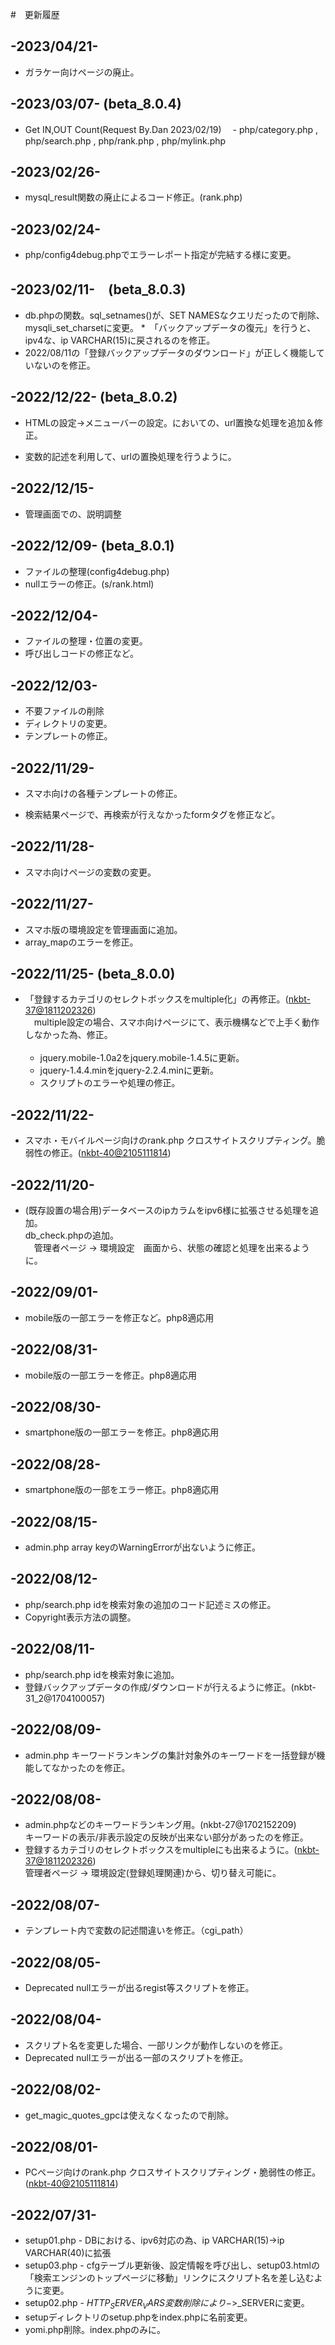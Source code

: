 #　更新履歴

## -2023/04/21-
* ガラケー向けページの廃止。

## -2023/03/07- (beta_8.0.4)
* Get IN,OUT Count(Request By.Dan 2023/02/19)
　- php/category.php , php/search.php , php/rank.php , php/mylink.php

## -2023/02/26-
* mysql_result関数の廃止によるコード修正。(rank.php)

## -2023/02/24-
* php/config4debug.phpでエラーレポート指定が完結する様に変更。

## -2023/02/11-　(beta_8.0.3)
 * db.phpの関数。sql_setnames()が、SET NAMESなクエリだったので削除、mysqli_set_charsetに変更。
 *　「バックアップデータの復元」を行うと、ipv4な、ip VARCHAR(15)に戻されるのを修正。
 * 2022/08/11の「登録バックアップデータのダウンロード」が正しく機能していないのを修正。
 
## -2022/12/22- (beta_8.0.2)
* HTMLの設定->メニューバーの設定。においての、url置換な処理を追加＆修正。
 - 変数的記述を利用して、urlの置換処理を行うように。

## -2022/12/15-
* 管理画面での、説明調整

## -2022/12/09- (beta_8.0.1)
* ファイルの整理(config4debug.php)
* nullエラーの修正。(s/rank.html)

## -2022/12/04-
* ファイルの整理・位置の変更。
* 呼び出しコードの修正など。

## -2022/12/03-
* 不要ファイルの削除
* ディレクトリの変更。
* テンプレートの修正。

## -2022/11/29-
* スマホ向けの各種テンプレートの修正。
 - 検索結果ページで、再検索が行えなかったformタグを修正など。

## -2022/11/28-
* スマホ向けページの変数の変更。

## -2022/11/27-
* スマホ版の環境設定を管理画面に追加。
* array_mapのエラーを修正。

## -2022/11/25- (beta_8.0.0)
* 「登録するカテゴリのセレクトボックスをmultiple化」の再修正。([nkbt-37@1811202326](https://github.com/Utaharu/Yomi-Search_PHP/issues/3)) <br/>
　multiple設定の場合、スマホ向けページにて、表示機構などで上手く動作しなかった為、修正。<br/><br/>
  - jquery.mobile-1.0a2をjquery.mobile-1.4.5に更新。
  - jquery-1.4.4.minをjquery-2.2.4.minに更新。
  - スクリプトのエラーや処理の修正。
 
## -2022/11/22-
* スマホ・モバイルページ向けのrank.php クロスサイトスクリプティング。脆弱性の修正。([nkbt-40@2105111814](https://github.com/Utaharu/Yomi-Search_PHP/issues/2))

## -2022/11/20-
* (既存設置の場合用)データベースのipカラムをipv6様に拡張させる処理を追加。 <br/>
 db_check.phpの追加。<br/>
　管理者ページ -> 環境設定　画面から、状態の確認と処理を出来るように。<br/>

## -2022/09/01-
* mobile版の一部エラーを修正など。php8適応用

## -2022/08/31-
* mobile版の一部エラーを修正。php8適応用

## -2022/08/30-
* smartphone版の一部エラーを修正。php8適応用

## -2022/08/28-
* smartphone版の一部をエラー修正。php8適応用

## -2022/08/15-
* admin.php array keyのWarningErrorが出ないように修正。

## -2022/08/12-
* php/search.php idを検索対象の追加のコード記述ミスの修正。
* Copyright表示方法の調整。

## -2022/08/11-
* php/search.php idを検索対象に追加。
* 登録バックアップデータの作成/ダウンロードが行えるように修正。(nkbt-31_2@1704100057)

## -2022/08/09-
* admin.php キーワードランキングの集計対象外のキーワードを一括登録が機能してなかったのを修正。

## -2022/08/08-
* admin.phpなどのキーワードランキング用。(nkbt-27@1702152209) <br/>
 キーワードの表示/非表示設定の反映が出来ない部分があったのを修正。 <br/>
* 登録するカテゴリのセレクトボックスをmultipleにも出来るように。([nkbt-37@1811202326](https://github.com/Utaharu/Yomi-Search_PHP/issues/3)) <br/>
 管理者ページ -> 環境設定(登録処理関連)から、切り替え可能に。 <br/>
 
## -2022/08/07-
* テンプレート内で変数の記述間違いを修正。（cgi_path）

## -2022/08/05-
* Deprecated nullエラーが出るregist等スクリプトを修正。
 
## -2022/08/04-
* スクリプト名を変更した場合、一部リンクが動作しないのを修正。
* Deprecated nullエラーが出る一部のスクリプトを修正。

## -2022/08/02-
* get_magic_quotes_gpcは使えなくなったので削除。

## -2022/08/01-
* PCページ向けのrank.php クロスサイトスクリプティング・脆弱性の修正。([nkbt-40@2105111814](https://github.com/Utaharu/Yomi-Search_PHP/issues/2))

## -2022/07/31-
* setup01.php - DBにおける、ipv6対応の為、ip VARCHAR(15)->ip VARCHAR(40)に拡張
* setup03.php - cfgテーブル更新後、設定情報を呼び出し、setup03.htmlの「検索エンジンのトップページに移動」リンクにスクリプト名を差し込むように変更。
* setup02.php - $HTTP_SERVER_VARS変数　削除により->$_SERVERに変更。
* setupディレクトリのsetup.phpをindex.phpに名前変更。
* yomi.php削除。index.phpのみに。
